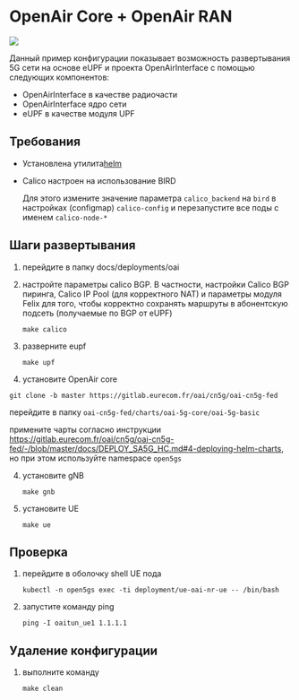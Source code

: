 # OpenAir Core + OpenAir RAN

![](./schema.png)

Данный пример конфигурации показывает возможность развертывания 5G сети на основе eUPF и проекта OpenAirInterface с помощью следующих компонентов:
- OpenAirInterface в качестве радиочасти
- OpenAirInterface ядро сети
- eUPF в качестве модуля UPF

## Требования

- Установлена утилита[helm](https://helm.sh/docs/intro/install/)
- Сalico настроен на использование BIRD

    Для этого измените значение параметра `calico_backend` на `bird` в настройках (configmap) `calico-config` и перезапустите все поды с именем `calico-node-*`

## Шаги развертывания

1. перейдите в папку docs/deployments/oai
1. настройте параметры calico BGP. В частности, настройки Calico BGP пиринга, Calico IP Pool (для корректного NAT) и параметры модуля Felix для того, чтобы корректно сохранять маршруты в абонентскую подсеть (получаемые по BGP от eUPF)

    `make calico`

1. разверните eupf

    `make upf`
3. установите OpenAir core

`git clone -b master https://gitlab.eurecom.fr/oai/cn5g/oai-cn5g-fed`

перейдите в папку `oai-cn5g-fed/charts/oai-5g-core/oai-5g-basic`

примените чарты согласно инструкции https://gitlab.eurecom.fr/oai/cn5g/oai-cn5g-fed/-/blob/master/docs/DEPLOY_SA5G_HC.md#4-deploying-helm-charts, но при этом используйте namespace `open5gs`

4. установите gNB

    `make gnb`

5. установите UE

    `make ue`

## Проверка

1. перейдите в оболочку shell UE пода

    `kubectl -n open5gs exec -ti deployment/ue-oai-nr-ue -- /bin/bash`

2. запустите команду ping

    `ping -I oaitun_ue1 1.1.1.1`


## Удаление конфигурации

1. выполните команду

    `make clean`
